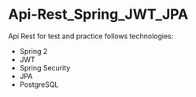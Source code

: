 # Api-Rest_Spring_JWT_JPA

Api Rest for test and practice follows technologies:

- Spring 2
- JWT
- Spring Security
- JPA
- PostgreSQL
